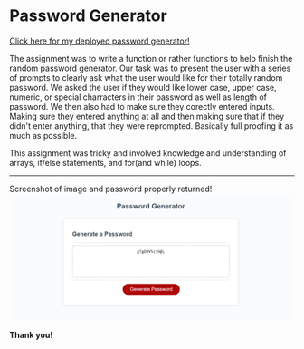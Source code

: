# Password Generator

[Click here for my deployed password generator!](https://cat-lin-morgan.github.io/password-generator/ "Password Generator")

The assignment was to write a function or rather functions to help finish the random password generator. 
Our task was to present the user with a series of prompts to clearly ask what the user would like for their totally random password. We asked the user if they would like lower case, upper case, numeric, or special charracters in their password as well as length of password. 
We then also had to make sure they corectly entered inputs. Making sure they entered anything at all and then making sure that if they didn't enter anything, that they were reprompted. Basically full proofing it as much as possible.

This assignment was tricky and involved knowledge and understanding of arrays, if/else statements, and for(and while) loops.
___ 

Screenshot of image and password properly returned!
<img src="./images/randompasswordgenerator.png" alt="screenshot of random password generator with random password in the generator." />

**Thank you!**